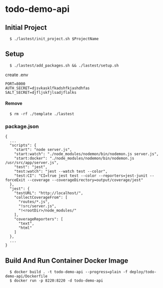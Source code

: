 # todo-demo-api

## Initial Project

```
  $ ./lastest/init_project.sh $ProjectName
```
## Setup

```
  $ ./lastest/add_packages.sh && ./lastest/setup.sh
```

create .env
```
PORT=8000
AUTH_SECRET=djsvkasklfkadshfkjashdhfas
SALT_SECRET=djfljskfjlsadjflalks
```

#### Remove

```
  $ rm -rf ./template ./lastest
```

### package.json

```
{
  ...
  "scripts": {
    "start": "node server.js",
    "start:watch": "./node_modules/nodemon/bin/nodemon.js server.js",
    "start:docker": "./node_modules/nodemon/bin/nodemon.js /usr/src/app/server.js",
    "test": "jest",
    "test:watch": "jest --watch test --color",
    "test:CI": "CI=true jest test --color --reporters=jest-junit --forceExit --coverage --coverageDirectory=output/coverage/jest"
  },
  "jest": {
    "testURL": "http://localhost/",
    "collectCoverageFrom": [
      "routes/*.js",
      "!src/server.js",
      "!<rootDir>/node_modules/"
    ],
    "coverageReporters": [
      "text",
      "html"
    ]
  },
  ...
}
```

## Build And Run Container Docker Image

```
  $ docker build . -t todo-demo-api --progress=plain -f deploy/todo-demo-api/Dockerfile
  $ docker run -p 8220:8220 -d todo-demo-api
```

